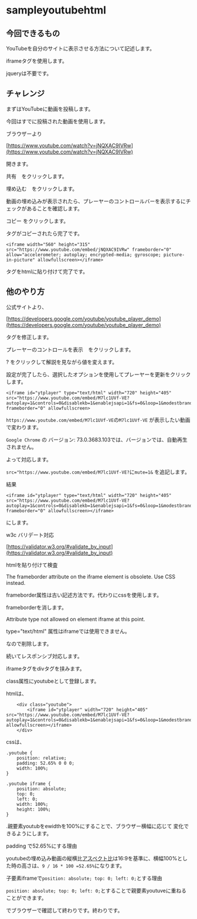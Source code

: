 # sampleyoutubehtml


## 今回できるもの

YouTubeを自分のサイトに表示させる方法について記述します。

iframeタグを使用します。

jqueryは不要です。

## チャレンジ

まずはYouTubeに動画を投稿します。

今回はすでに投稿された動画を使用します。

ブラウザーより

[https://www.youtube.com/watch?v=jNQXAC9IVRw](https://www.youtube.com/watch?v=jNQXAC9IVRw)

開きます。
 
共有　をクリックします。

埋め込む　をクリックします。

動画の埋め込みが表示されたら、プレーヤーのコントロールバーを表示するにチェックがあることを確認します。

コピー をクリックします。

タグがコピーされたら完了です。

```
<iframe width="560" height="315" src="https://www.youtube.com/embed/jNQXAC9IVRw" frameborder="0" allow="accelerometer; autoplay; encrypted-media; gyroscope; picture-in-picture" allowfullscreen></iframe>
```

タグをhtmlに貼り付けて完了です。

## 他のやり方

公式サイトより、

[https://developers.google.com/youtube/youtube_player_demo](https://developers.google.com/youtube/youtube_player_demo)

タグを修正します。

プレーヤーのコントロールを表示　をクリックします。

? をクリックして解説を見ながら値を変えます。

設定が完了したら、選択したオプションを使用してプレーヤーを更新をクリックします。

```
<iframe id="ytplayer" type="text/html" width="720" height="405"
src="https://www.youtube.com/embed/M7lc1UVf-VE?autoplay=1&controls=0&disablekb=1&enablejsapi=1&fs=0&loop=1&modestbranding=1&iv_load_policy=3"
frameborder="0" allowfullscreen>

```

`https://www.youtube.com/embed/M7lc1UVf-VE`の`M7lc1UVf-VE` が表示したい動画で変わります。

`Google Chrome` の バージョン: 73.0.3683.103では、バージョンでは、自動再生されません。

よって対応します。

`src="https://www.youtube.com/embed/M7lc1UVf-VE?`に`mute=1&` を追記します。

結果

```
<iframe id="ytplayer" type="text/html" width="720" height="405" src="https://www.youtube.com/embed/M7lc1UVf-VE?autoplay=1&controls=0&disablekb=1&enablejsapi=1&fs=0&loop=1&modestbranding=1&mute=1&iv_load_policy=3&rel=0&showinfo=0" frameborder="0" allowfullscreen></iframe>
```

にします。

w3c バリデート対応

[https://validator.w3.org/#validate_by_input](https://validator.w3.org/#validate_by_input)

htmlを貼り付けて検査

The frameborder attribute on the iframe element is obsolete. Use CSS instead.

frameborder属性は古い記述方法です。代わりにcssを使用します。

frameborderを消します。

Attribute type not allowed on element iframe at this point.

 type="text/html" 属性はiframeでは使用できません。

なので削除します。

続いてレスポンシブ対応します。

iframeタグをdivタグを挟みます。

class属性にyoutubeとして登録します。

htmlは、

```
    <div class="youtube">
        <iframe id="ytplayer" width="720" height="405" src="https://www.youtube.com/embed/M7lc1UVf-VE?autoplay=1&controls=0&disablekb=1&enablejsapi=1&fs=0&loop=1&modestbranding=1&mute=1&iv_load_policy=3&rel=0&showinfo=0" allowfullscreen></iframe>
    </div>
```

cssは、

```
.youtube {
    position: relative;
    padding: 52.65% 0 0 0;
    width: 100%;
}

.youtube iframe {
    position: absolute;
    top: 0;
    left: 0;
    width: 100%;
    height: 100%;
}

```

.親要素youtubをewidthを100%にすることで、ブラウザー横幅に応じて
変化できるようにします。

padding で52.65%にする理由

youtubeの埋め込み動画の縦横比[アスペクト比](https://developers.google.com/youtube/youtube_player_demo?hl=ja)は16:9を基準に、横幅100%とした時の高さは、`9 / 16 * 100 =52.65%`になります。

子要素iframeで`position: absolute; top: 0; left: 0;`とする理由

`position: absolute; top: 0; left: 0;`とすることで親要素youtuveに重ねることができます。




でブラウザーで確認して終わりです。終わりです。




